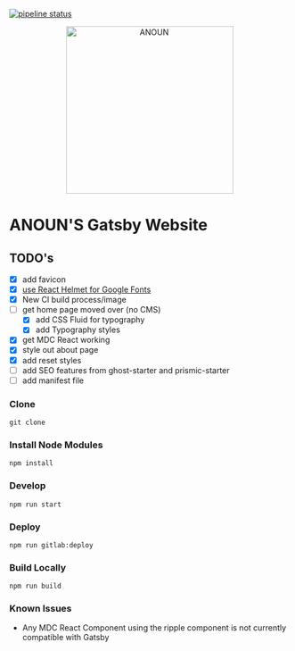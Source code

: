 [![pipeline status](https://gitlab.com/jaydan.urwin/anoun-gatsby/badges/master/pipeline.svg)](https://gitlab.com/jaydan.urwin/anoun-gatsby/pipelines)

<p align="center">
  <a href="https://anoun.design">
    <img alt="ANOUN" src="https://anoun.design/seo/anoun-share-image.png" width="300" />
  </a>
</p>

# ANOUN'S Gatsby Website


## TODO's

- [X] add favicon
- [X] [use React Helmet for Google Fonts](https://www.gatsbyjs.org/tutorial/part-eight/#add-page-metadata)
- [X] New CI build process/image
- [ ] get home page moved over (no CMS)
  - [X] add CSS Fluid for typography
  - [X] add Typography styles
- [x] get MDC React working
- [x] style out about page
- [x] add reset styles
- [ ] add SEO features from ghost-starter and prismic-starter
- [ ] add manifest file

### Clone

`git clone`

### Install Node Modules

`npm install`

### Develop

`npm run start`

### Deploy

`npm run gitlab:deploy`

### Build Locally

`npm run build`

### Known Issues

- Any MDC React Component using the ripple component is not currently compatible with Gatsby
